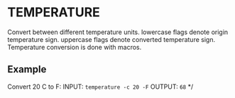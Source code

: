 # TEMPERATURE

Convert between different temperature units. lowercase flags denote origin temperature sign. uppercase flags denote converted temperature sign. Temperature conversion is done with macros.

## Example

Convert 20 C to F:
INPUT: `temperature -c 20 -F`
OUTPUT: `68`
*/
